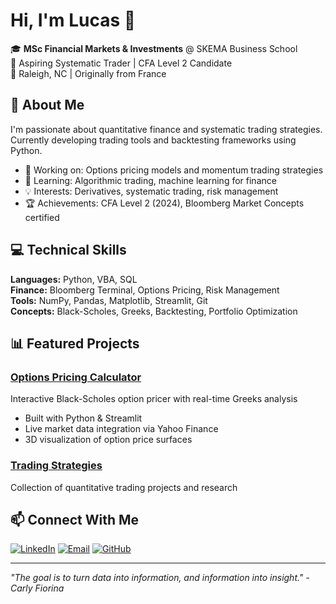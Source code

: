 # Hi, I'm Lucas 👋

🎓 **MSc Financial Markets & Investments** @ SKEMA Business School  
💼 Aspiring Systematic Trader | CFA Level 2 Candidate  
📍 Raleigh, NC | Originally from France

## 🚀 About Me

I'm passionate about quantitative finance and systematic trading strategies. Currently developing trading tools and backtesting frameworks using Python.

- 🔭 Working on: Options pricing models and momentum trading strategies
- 🌱 Learning: Algorithmic trading, machine learning for finance
- 💡 Interests: Derivatives, systematic trading, risk management
- 🏆 Achievements: CFA Level 2 (2024), Bloomberg Market Concepts certified

## 💻 Technical Skills

**Languages:** Python, VBA, SQL  
**Finance:** Bloomberg Terminal, Options Pricing, Risk Management  
**Tools:** NumPy, Pandas, Matplotlib, Streamlit, Git  
**Concepts:** Black-Scholes, Greeks, Backtesting, Portfolio Optimization

## 📊 Featured Projects

### [Options Pricing Calculator](https://github.com/lucas-lankry/options-pricing-calculator)
Interactive Black-Scholes option pricer with real-time Greeks analysis
- Built with Python & Streamlit
- Live market data integration via Yahoo Finance
- 3D visualization of option price surfaces

### [Trading Strategies](https://github.com/lucas-lankry/Trading-Projects)
Collection of quantitative trading projects and research

## 📫 Connect With Me

[![LinkedIn](https://img.shields.io/badge/LinkedIn-0077B5?style=for-the-badge&logo=linkedin&logoColor=white)](https://linkedin.com/in/lucaslankry)
[![Email](https://img.shields.io/badge/Email-D14836?style=for-the-badge&logo=gmail&logoColor=white)](mailto:llankry@ncsu.edu)
[![GitHub](https://img.shields.io/badge/GitHub-100000?style=for-the-badge&logo=github&logoColor=white)](https://github.com/lucas-lankry)

---

*"The goal is to turn data into information, and information into insight." - Carly Fiorina*
